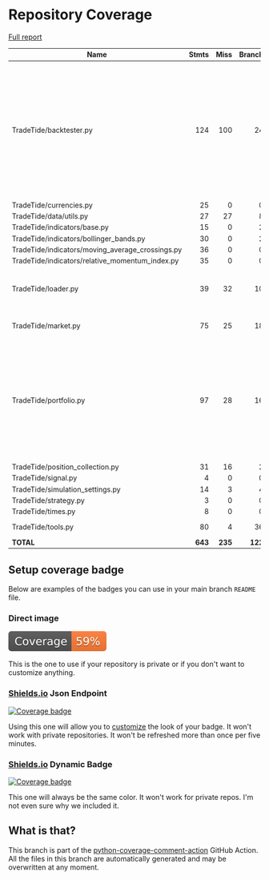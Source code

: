 # Repository Coverage

[Full report](https://htmlpreview.github.io/?https://github.com/MartinPdeS/TradeTide/blob/python-coverage-comment-action-data/htmlcov/index.html)

| Name                                               |    Stmts |     Miss |   Branch |   BrPart |   Cover |   Missing |
|--------------------------------------------------- | -------: | -------: | -------: | -------: | ------: | --------: |
| TradeTide/backtester.py                            |      124 |      100 |       24 |        0 |     16% |22-32, 57-78, 84-123, 128-171, 176-214, 219-256, 261-281, 299-332, 337-392 |
| TradeTide/currencies.py                            |       25 |        0 |        0 |        0 |    100% |           |
| TradeTide/data/utils.py                            |       27 |       27 |        8 |        0 |      0% |      1-73 |
| TradeTide/indicators/base.py                       |       15 |        0 |        2 |        0 |    100% |           |
| TradeTide/indicators/bollinger\_bands.py           |       30 |        0 |        2 |        1 |     97% |    71->96 |
| TradeTide/indicators/moving\_average\_crossings.py |       36 |        0 |        0 |        0 |    100% |           |
| TradeTide/indicators/relative\_momentum\_index.py  |       35 |        0 |        0 |        0 |    100% |           |
| TradeTide/loader.py                                |       39 |       32 |       10 |        0 |     14% |27-34, 59-103, 121-129 |
| TradeTide/market.py                                |       75 |       25 |       18 |        1 |     57% |26-52, 221-228 |
| TradeTide/portfolio.py                             |       97 |       28 |       16 |        1 |     69% |56->exit, 177-186, 198-201, 213-214, 226-232, 245-250, 261-294 |
| TradeTide/position\_collection.py                  |       31 |       16 |        2 |        0 |     45% |     48-88 |
| TradeTide/signal.py                                |        4 |        0 |        0 |        0 |    100% |           |
| TradeTide/simulation\_settings.py                  |       14 |        3 |        4 |        0 |     72% |     17-19 |
| TradeTide/strategy.py                              |        3 |        0 |        0 |        0 |    100% |           |
| TradeTide/times.py                                 |        8 |        0 |        0 |        0 |    100% |           |
| TradeTide/tools.py                                 |       80 |        4 |       36 |        3 |     94% |24-25, 28, 69 |
|                                          **TOTAL** |  **643** |  **235** |  **122** |    **6** | **60%** |           |


## Setup coverage badge

Below are examples of the badges you can use in your main branch `README` file.

### Direct image

[![Coverage badge](https://raw.githubusercontent.com/MartinPdeS/TradeTide/python-coverage-comment-action-data/badge.svg)](https://htmlpreview.github.io/?https://github.com/MartinPdeS/TradeTide/blob/python-coverage-comment-action-data/htmlcov/index.html)

This is the one to use if your repository is private or if you don't want to customize anything.

### [Shields.io](https://shields.io) Json Endpoint

[![Coverage badge](https://img.shields.io/endpoint?url=https://raw.githubusercontent.com/MartinPdeS/TradeTide/python-coverage-comment-action-data/endpoint.json)](https://htmlpreview.github.io/?https://github.com/MartinPdeS/TradeTide/blob/python-coverage-comment-action-data/htmlcov/index.html)

Using this one will allow you to [customize](https://shields.io/endpoint) the look of your badge.
It won't work with private repositories. It won't be refreshed more than once per five minutes.

### [Shields.io](https://shields.io) Dynamic Badge

[![Coverage badge](https://img.shields.io/badge/dynamic/json?color=brightgreen&label=coverage&query=%24.message&url=https%3A%2F%2Fraw.githubusercontent.com%2FMartinPdeS%2FTradeTide%2Fpython-coverage-comment-action-data%2Fendpoint.json)](https://htmlpreview.github.io/?https://github.com/MartinPdeS/TradeTide/blob/python-coverage-comment-action-data/htmlcov/index.html)

This one will always be the same color. It won't work for private repos. I'm not even sure why we included it.

## What is that?

This branch is part of the
[python-coverage-comment-action](https://github.com/marketplace/actions/python-coverage-comment)
GitHub Action. All the files in this branch are automatically generated and may be
overwritten at any moment.